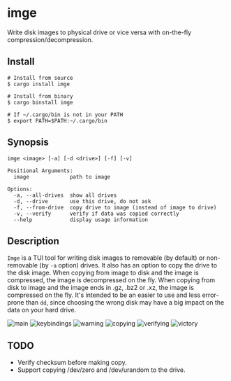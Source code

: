 # imge

Write disk images to physical drive or vice versa with on-the-fly compression/decompression.

## Install

```
# Install from source
$ cargo install imge

# Install from binary
$ cargo binstall imge

# If ~/.cargo/bin is not in your PATH
$ export PATH=$PATH:~/.cargo/bin
```

## Synopsis

```
imge <image> [-a] [-d <drive>] [-f] [-v]

Positional Arguments:
  image             path to image

Options:
  -a, --all-drives  show all drives
  -d, --drive       use this drive, do not ask
  -f, --from-drive  copy drive to image (instead of image to drive)
  -v, --verify      verify if data was copied correctly
  --help            display usage information
```

## Description

`Imge` is a TUI tool for writing disk images to removable (by default) or non-removable
(by `-a` option) drives. It also has an option to copy the drive to the disk image.
When copying from image to disk and the image is compressed, the image is decompressed on the fly.
When copying from disk to image and the image ends in .gz, .bz2 or .xz,
the image is compressed on the fly.
It's intended to be an easier to use and less error-prone than `dd`,
since choosing the wrong disk may have a big impact on the data on your hard drive.

![main](https://raw.githubusercontent.com/gblach/imge/e9ac4a0/screenshots/1-main.avif)
![keybindings](https://raw.githubusercontent.com/gblach/imge/e9ac4a0/screenshots/2-keybindings.avif)
![warning](https://raw.githubusercontent.com/gblach/imge/e9ac4a0/screenshots/3-warning.avif)
![copying](https://raw.githubusercontent.com/gblach/imge/e9ac4a0/screenshots/4-copying.avif)
![verifying](https://raw.githubusercontent.com/gblach/imge/e9ac4a0/screenshots/5-verifying.avif)
![victory](https://raw.githubusercontent.com/gblach/imge/e9ac4a0/screenshots/6-victory.avif)

## TODO

- Verify checksum before making copy.
- Support copying /dev/zero and /dev/urandom to the drive.
